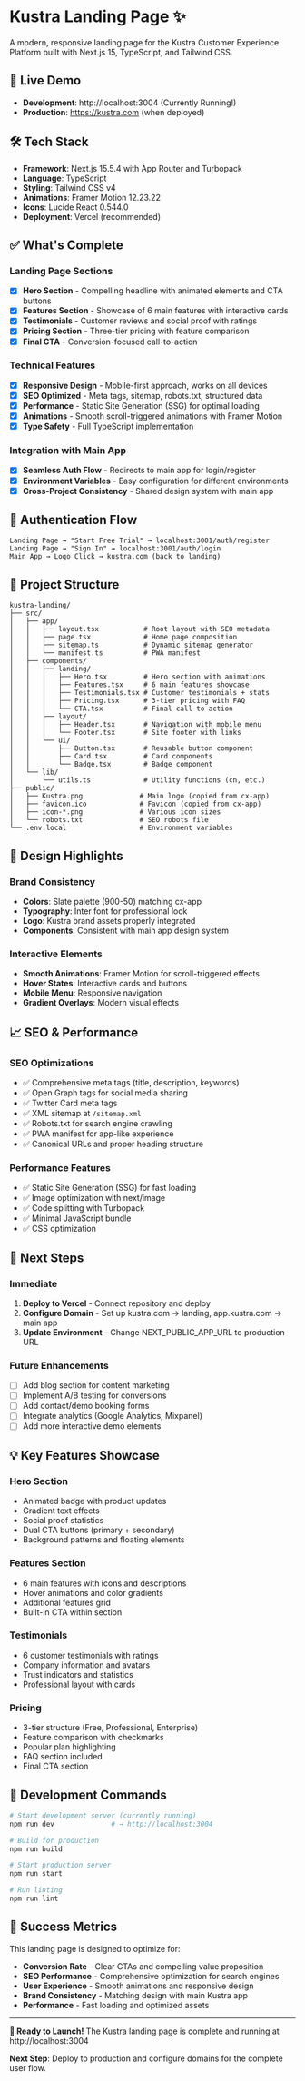 # Kustra Landing Page ✨

A modern, responsive landing page for the Kustra Customer Experience Platform built with Next.js 15, TypeScript, and Tailwind CSS.

## 🚀 Live Demo

- **Development**: http://localhost:3004 (Currently Running!)
- **Production**: https://kustra.com (when deployed)

## 🛠 Tech Stack

- **Framework**: Next.js 15.5.4 with App Router and Turbopack
- **Language**: TypeScript
- **Styling**: Tailwind CSS v4
- **Animations**: Framer Motion 12.23.22
- **Icons**: Lucide React 0.544.0
- **Deployment**: Vercel (recommended)

## ✅ What's Complete

### Landing Page Sections
- [x] **Hero Section** - Compelling headline with animated elements and CTA buttons
- [x] **Features Section** - Showcase of 6 main features with interactive cards
- [x] **Testimonials** - Customer reviews and social proof with ratings
- [x] **Pricing Section** - Three-tier pricing with feature comparison
- [x] **Final CTA** - Conversion-focused call-to-action

### Technical Features
- [x] **Responsive Design** - Mobile-first approach, works on all devices
- [x] **SEO Optimized** - Meta tags, sitemap, robots.txt, structured data
- [x] **Performance** - Static Site Generation (SSG) for optimal loading
- [x] **Animations** - Smooth scroll-triggered animations with Framer Motion
- [x] **Type Safety** - Full TypeScript implementation

### Integration with Main App
- [x] **Seamless Auth Flow** - Redirects to main app for login/register
- [x] **Environment Variables** - Easy configuration for different environments
- [x] **Cross-Project Consistency** - Shared design system with main app

## 🔗 Authentication Flow

```
Landing Page → "Start Free Trial" → localhost:3001/auth/register
Landing Page → "Sign In" → localhost:3001/auth/login
Main App → Logo Click → kustra.com (back to landing)
```

## 📁 Project Structure

```
kustra-landing/
├── src/
│   ├── app/
│   │   ├── layout.tsx           # Root layout with SEO metadata
│   │   ├── page.tsx             # Home page composition
│   │   ├── sitemap.ts           # Dynamic sitemap generator
│   │   └── manifest.ts          # PWA manifest
│   ├── components/
│   │   ├── landing/
│   │   │   ├── Hero.tsx         # Hero section with animations
│   │   │   ├── Features.tsx     # 6 main features showcase
│   │   │   ├── Testimonials.tsx # Customer testimonials + stats
│   │   │   ├── Pricing.tsx      # 3-tier pricing with FAQ
│   │   │   └── CTA.tsx          # Final call-to-action
│   │   ├── layout/
│   │   │   ├── Header.tsx       # Navigation with mobile menu
│   │   │   └── Footer.tsx       # Site footer with links
│   │   └── ui/
│   │       ├── Button.tsx       # Reusable button component
│   │       ├── Card.tsx         # Card components
│   │       └── Badge.tsx        # Badge component
│   └── lib/
│       └── utils.ts             # Utility functions (cn, etc.)
├── public/
│   ├── Kustra.png              # Main logo (copied from cx-app)
│   ├── favicon.ico             # Favicon (copied from cx-app)
│   ├── icon-*.png              # Various icon sizes
│   └── robots.txt              # SEO robots file
└── .env.local                  # Environment variables
```

## 🎨 Design Highlights

### Brand Consistency
- **Colors**: Slate palette (900-50) matching cx-app
- **Typography**: Inter font for professional look
- **Logo**: Kustra brand assets properly integrated
- **Components**: Consistent with main app design system

### Interactive Elements
- **Smooth Animations**: Framer Motion for scroll-triggered effects
- **Hover States**: Interactive cards and buttons
- **Mobile Menu**: Responsive navigation
- **Gradient Overlays**: Modern visual effects

## 📈 SEO & Performance

### SEO Optimizations
- ✅ Comprehensive meta tags (title, description, keywords)
- ✅ Open Graph tags for social media sharing
- ✅ Twitter Card meta tags
- ✅ XML sitemap at `/sitemap.xml`
- ✅ Robots.txt for search engine crawling
- ✅ PWA manifest for app-like experience
- ✅ Canonical URLs and proper heading structure

### Performance Features
- ✅ Static Site Generation (SSG) for fast loading
- ✅ Image optimization with next/image
- ✅ Code splitting with Turbopack
- ✅ Minimal JavaScript bundle
- ✅ CSS optimization

## 🚀 Next Steps

### Immediate
1. **Deploy to Vercel** - Connect repository and deploy
2. **Configure Domain** - Set up kustra.com → landing, app.kustra.com → main app
3. **Update Environment** - Change NEXT_PUBLIC_APP_URL to production URL

### Future Enhancements
- [ ] Add blog section for content marketing
- [ ] Implement A/B testing for conversions
- [ ] Add contact/demo booking forms
- [ ] Integrate analytics (Google Analytics, Mixpanel)
- [ ] Add more interactive demo elements

## 💡 Key Features Showcase

### Hero Section
- Animated badge with product updates
- Gradient text effects
- Social proof statistics
- Dual CTA buttons (primary + secondary)
- Background patterns and floating elements

### Features Section
- 6 main features with icons and descriptions
- Hover animations and color gradients
- Additional features grid
- Built-in CTA within section

### Testimonials
- 6 customer testimonials with ratings
- Company information and avatars
- Trust indicators and statistics
- Professional layout with cards

### Pricing
- 3-tier structure (Free, Professional, Enterprise)
- Feature comparison with checkmarks
- Popular plan highlighting
- FAQ section included
- Final CTA section

## 🔧 Development Commands

```bash
# Start development server (currently running)
npm run dev              # → http://localhost:3004

# Build for production
npm run build

# Start production server
npm run start

# Run linting
npm run lint
```

## 🌟 Success Metrics

This landing page is designed to optimize for:
- **Conversion Rate** - Clear CTAs and compelling value proposition
- **SEO Performance** - Comprehensive optimization for search engines
- **User Experience** - Smooth animations and responsive design
- **Brand Consistency** - Matching design with main Kustra app
- **Performance** - Fast loading and optimized assets

---

**🎉 Ready to Launch!** The Kustra landing page is complete and running at http://localhost:3004

**Next Step**: Deploy to production and configure domains for the complete user flow.